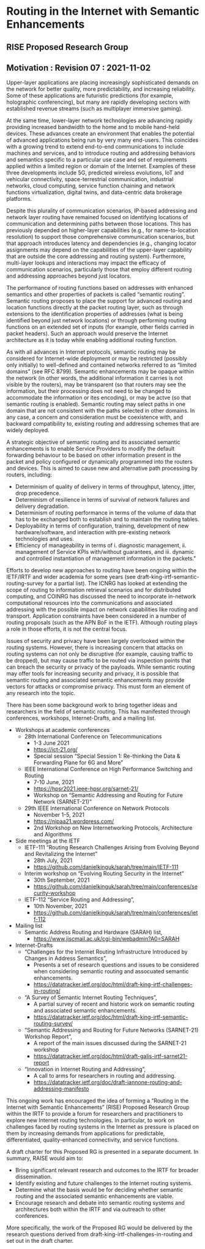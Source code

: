 # Routing in the Internet with Semantic Enhancements
## RISE Proposed Research Group
## Motivation : Revision 07 : 2021-11-02

Upper-layer applications are placing increasingly sophisticated demands on the network for better quality, more predictability, and increasing reliability. Some of these applications are futuristic predictions (for example, holographic conferencing), but many are rapidly developing sectors with established revenue streams (such as multiplayer immersive gaming).

At the same time, lower-layer network technologies are advancing rapidly providing increased bandwidth to the home and to mobile hand-held devices. These advances create an environment that enables the potential of advanced applications being run by very many end-users. This coincides with a growing trend to extend end-to-end communications to include machines and services, and to introduce routing and addressing behaviors and semantics specific to a particular use case and set of requirements applied within a limited region or domain of the Internet. Examples of these three developments include 5G, predicted wireless evolutions, IoT and vehicular connectivity, space-terrestrial communication, industrial networks, cloud computing, service function chaining and network functions virtualization, digital twins, and data-centric data brokerage platforms.

Despite this plurality of communication scenarios, IP-based addressing and network layer routing have remained focused on identifying locations of communication and determining paths between those locations. This has previously depended on higher-layer capabilities (e.g., for name-to-location resolution) to support those comprehensive communication scenarios, but that approach introduces latency and dependencies (e.g., changing locator assignments may depend on the capabilities of the upper-layer capability that are outside the core addressing and routing system). Furthermore, multi-layer lookups and interactions may impact the efficacy of communication scenarios, particularly those that employ different routing and addressing approaches beyond just locators.

The performance of routing functions based on addresses with enhanced semantics and other properties of packets is called “semantic routing”. Semantic routing proposes to place the support for advanced routing and location functions directly at the packet routing layer, such as through extensions to the identification properties of addresses (what is being identified beyond just network locations) or through performing routing functions on an extended set of inputs (for example, other fields carried in packet headers). Such an approach would preserve the Internet architecture as it is today while enabling additional routing function. 

As with all advances in Internet protocols, semantic routing may be considered for Internet-wide deployment or may be restricted (possibly only initially) to well-defined and contained networks referred to as “limited domains” (see RFC 8799). Semantic enhancements may be opaque within the network (in other words, the additional information it carries is not visible by the routers), may be transparent (so that routers may see the information, but their processing does not need to be changed to accommodate the information or ites encoding), or may be actve (so that semantic routing is enabled). Semantic routing may select paths in one domain that are not consistent with the paths selected in other domains. In any case, a concern and consideration must be coexistence with, and backward compatibility to, existing routing and addressing schemes that are widely deployed.

A strategic objective of semantic routing and its associated semantic enhancements is to enable Service Providers to modify the default forwarding behaviour to be based on other information present in the packet and policy configured or dynamically programmed into the routers and devices. This is aimed to cause new and alternative path processing by routers, including:

* Determinism of quality of delivery in terms of throughput, latency, jitter, drop precedence. 
* Determinism of resilience in terms of survival of network failures and delivery degradation.
* Determinism of routing performance in terms of the volume of data that has to be exchanged both to establish and to maintain the routing tables.
* Deployability in terms of configuration, training, development of new hardware/software, and interaction with pre-existing network technologies and uses.
* Efficiency of manageability in terms of i. diagnostic management, ii. management of Service KPIs with/without guarantees, and iii. dynamic and controlled instantiation of management information in the packets."

Efforts to develop new approaches to routing have been ongoing within the IETF/IRTF and wider academia for some years (see draft-king-irtf-semantic-routing-survey for a partial list). The ICNRG has looked at extending the scope of routing to information retrieval scenarios and for distributed computing, and COINRG has discussed the need to incorporate in-network computational resources into the communications and associated addressing with the possible impact on network capabilities like routing and transport. Application constraints have been considered in a number of routing proposals (such as the APN BoF in the IETF). Although routing plays a role in those efforts, it is not the central focus.

Issues of security and privacy have been largely overlooked within the routing systems. However, there is increasing concern that attacks on routing systems can not only be disruptive (for example, causing traffic to be dropped), but may cause traffic to be routed via inspection points that can breach the security or privacy of the payloads. While semantic routing may offer tools for increasing security and privacy, it is possible that semantic routing and associated semantic enhancements may provide vectors for attacks or compromise privacy. This must form an element of any research into the topic.

There has been some background work to bring together ideas and researchers in the field of semantic routing. This has manifested through conferences, workshops, Internet-Drafts, and a mailing list.

* Workshops at academic conferences
    * 28th International Conference on Telecommunications
        * 1-3 June 2021
        * https://ict-21.org/
        * Special session “Special Session 1: Re-thinking the Data & Forwarding Plane for 6G and More”
    * IEEE International Conference on High Performance Switching and Routing
        * 7-10 June, 2021
        * https://hpsr2021.ieee-hpsr.org/sarnet-21/
        * Workshop on “Semantic Addressing and Routing for Future Network (SARNET-21)”
    * 29th IEEE International Conference on Network Protocols
        * November 1-5, 2021
        * https://nipaa21.wordpress.com/
        * 2nd Workshop on New Internetworking Protocols, Architecture and Algorithms
* Side meetings at the IETF
    * IETF-111 “Routing Research Challenges Arising from Evolving Beyond and Revitalizing the Internet”
        * 28th July, 2021
        * https://github.com/danielkinguk/sarah/tree/main/IETF-111
    * Interim workshop on “Evolving Routing Security in the Internet”
        * 30th September, 2021
        * https://github.com/danielkinguk/sarah/tree/main/conferences/security-workshop
    * IETF-112 “Service Routing and Addressing”,
        * 10th November, 2021
        * https://github.com/danielkinguk/sarah/tree/main/conferences/ietf-112
* Mailing list
    * Semantic Address Routing and Hardware (SARAH) list,
        * https://www.jiscmail.ac.uk/cgi-bin/webadmin?A0=SARAH
* Internet-Drafts
    * “Challenges for the Internet Routing Infrastructure Introduced by Changes in Address Semantics”, 
        * Presents a set of research questions and issues to be considered when considering semantic routing and assocuated semantic enhancements.
        * https://datatracker.ietf.org/doc/html/draft-king-irtf-challenges-in-routing/
    * “A Survey of Semantic Internet Routing Techniques”,
        * A partial survey of recent and historic work on semantic routing and associated semantic enhancements.
        * https://datatracker.ietf.org/doc/html/draft-king-irtf-semantic-routing-survey/
    * “Semantic Addressing and Routing for Future Networks (SARNET-21) Workshop Report”,
        * A report of the main issues discussed during the SARNET-21 workshop
        * https://datatracker.ietf.org/doc/html/draft-galis-irtf-sarnet21-report
    * “Innovation in Internet Routing and Addressing”,
        * A call to arms for researchers in routing and addressing.
        * https://datatracker.ietf.org/doc/draft-iannone-routing-and-addressing-manifesto

This ongoing work has encouraged the idea of forming a “Routing in the Internet with Semantic Enhancements” (RISE) Proposed Research Group within the IRTF to provide a forum for researchers and practitioners to explore new Internet routing technologies. In particular, to work on challenges faced by routing systems in the Internet as pressure is placed on them by increasing demands from applications for predictable, differentiated, quality-enhanced connectivity, and service functions.

A draft charter for this Proposed RG is presented in a separate document. In summary, RAISE would aim to:
* Bring significant relevant research and outcomes to the IRTF for broader dissemination.
* Identify existing and future challenges to the Internet routing systems.
* Determine what the basis would be for deciding whether semantic routing and the associated semantic enhancements are viable.
* Encourage research and debate into semantic routing systems and architectures both within the IRTF and via outreach to other conferences.

More specifically, the work of the Proposed RG would be delivered by the research questions derived from draft-king-irtf-challenges-in-routing and set out in the draft charter. 
